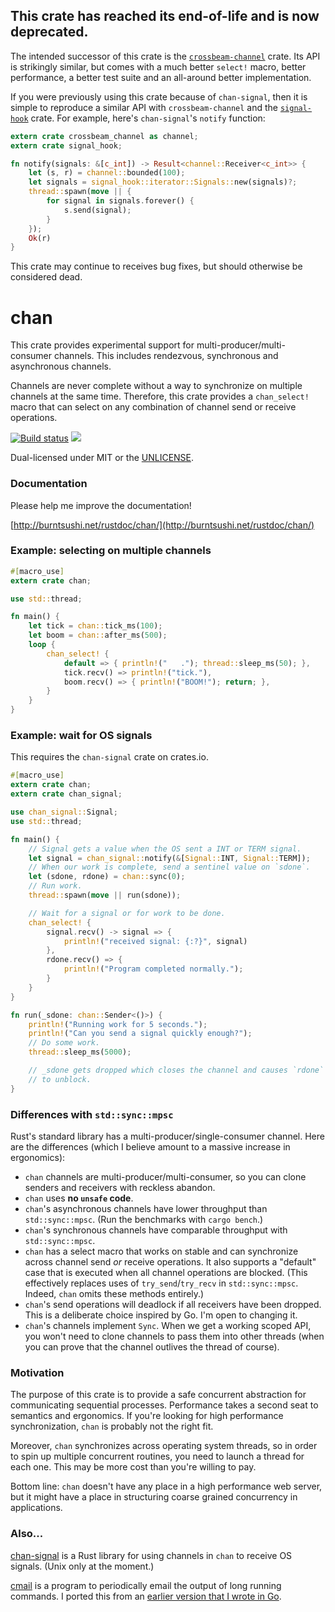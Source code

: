 ## **This crate has reached its end-of-life and is now deprecated.**

The intended successor of this crate is the
[`crossbeam-channel`](https://github.com/crossbeam-rs/crossbeam-channel)
crate. Its API is strikingly similar, but comes with a much better `select!`
macro, better performance, a better test suite and an all-around better
implementation.

If you were previously using this crate because of `chan-signal`, then it is
simple to reproduce a similar API with `crossbeam-channel` and the
[`signal-hook`](https://github.com/vorner/signal-hook)
crate. For example, here's `chan-signal`'s `notify` function:

```rust
extern crate crossbeam_channel as channel;
extern crate signal_hook;

fn notify(signals: &[c_int]) -> Result<channel::Receiver<c_int>> {
    let (s, r) = channel::bounded(100);
    let signals = signal_hook::iterator::Signals::new(signals)?;
    thread::spawn(move || {
        for signal in signals.forever() {
            s.send(signal);
        }
    });
    Ok(r)
}
```

This crate may continue to receives bug fixes, but should otherwise be
considered dead.


chan
====

This crate provides experimental support for multi-producer/multi-consumer
channels. This includes rendezvous, synchronous and asynchronous channels.

Channels are never complete without a way to synchronize on multiple channels
at the same time. Therefore, this crate provides a `chan_select!` macro that
can select on any combination of channel send or receive operations.

[![Build status](https://api.travis-ci.org/BurntSushi/chan.png)](https://travis-ci.org/BurntSushi/chan)
[![](http://meritbadge.herokuapp.com/chan)](https://crates.io/crates/chan)

Dual-licensed under MIT or the [UNLICENSE](http://unlicense.org).


### Documentation

Please help me improve the documentation!

[http://burntsushi.net/rustdoc/chan/](http://burntsushi.net/rustdoc/chan/)


### Example: selecting on multiple channels

```rust
#[macro_use]
extern crate chan;

use std::thread;

fn main() {
    let tick = chan::tick_ms(100);
    let boom = chan::after_ms(500);
    loop {
        chan_select! {
            default => { println!("   ."); thread::sleep_ms(50); },
            tick.recv() => println!("tick."),
            boom.recv() => { println!("BOOM!"); return; },
        }
    }
}
```


### Example: wait for OS signals

This requires the `chan-signal` crate on crates.io.

```rust
#[macro_use]
extern crate chan;
extern crate chan_signal;

use chan_signal::Signal;
use std::thread;

fn main() {
    // Signal gets a value when the OS sent a INT or TERM signal.
    let signal = chan_signal::notify(&[Signal::INT, Signal::TERM]);
    // When our work is complete, send a sentinel value on `sdone`.
    let (sdone, rdone) = chan::sync(0);
    // Run work.
    thread::spawn(move || run(sdone));

    // Wait for a signal or for work to be done.
    chan_select! {
        signal.recv() -> signal => {
            println!("received signal: {:?}", signal)
        },
        rdone.recv() => {
            println!("Program completed normally.");
        }
    }
}

fn run(_sdone: chan::Sender<()>) {
    println!("Running work for 5 seconds.");
    println!("Can you send a signal quickly enough?");
    // Do some work.
    thread::sleep_ms(5000);

    // _sdone gets dropped which closes the channel and causes `rdone`
    // to unblock.
}
```


### Differences with `std::sync::mpsc`

Rust's standard library has a multi-producer/single-consumer channel. Here are
the differences (which I believe amount to a massive increase in ergonomics):

* `chan` channels are multi-producer/multi-consumer, so you can clone senders
  and receivers with reckless abandon.
* `chan` uses **no `unsafe` code**.
* `chan`'s asynchronous channels have lower throughput than `std::sync::mpsc`.
  (Run the benchmarks with `cargo bench`.)
* `chan`'s synchronous channels have comparable throughput with
  `std::sync::mpsc`.
* `chan` has a select macro that works on stable and can synchronize across
  channel send *or* receive operations. It also supports a "default" case
  that is executed when all channel operations are blocked. (This effectively
  replaces uses of `try_send`/`try_recv` in `std::sync::mpsc`. Indeed, `chan`
  omits these methods entirely.)
* `chan`'s send operations will deadlock if all receivers have been dropped.
  This is a deliberate choice inspired by Go. I'm open to changing it.
* `chan`'s channels implement `Sync`. When we get a working scoped API, you
  won't need to clone channels to pass them into other threads (when you can
  prove that the channel outlives the thread of course).


### Motivation

The purpose of this crate is to provide a safe concurrent abstraction for
communicating sequential processes. Performance takes a second seat to
semantics and ergonomics. If you're looking for high performance
synchronization, `chan` is probably not the right fit.

Moreover, `chan` synchronizes across operating system threads, so in order to
spin up multiple concurrent routines, you need to launch a thread for each one.
This may be more cost than you're willing to pay.

Bottom line: `chan` doesn't have any place in a high performance web server,
but it might have a place in structuring coarse grained concurrency in
applications.


### Also...

[chan-signal](https://github.com/BurntSushi/chan-signal) is a Rust library
for using channels in `chan` to receive OS signals. (Unix only at the moment.)

[cmail](https://github.com/BurntSushi/rust-cmail) is a program to periodically
email the output of long running commands. I ported this from an
[earlier version that I wrote in Go](https://github.com/BurntSushi/cmail).
